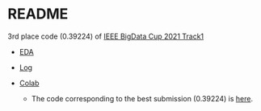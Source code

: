 # README

3rd place code (0.39224) of [IEEE BigData Cup 2021 Track1](https://www.kaggle.com/c/bigdata2021-rl-recsys/leaderboard)



*   [EDA](eda.md)

*   [Log](Log.md)

*   [Colab](colab/)
    *   The code corresponding to the best submission (0.39224) is [here](colab/20210824_bigdatacup_reweightloss_timefeat_useridemb.ipynb).



